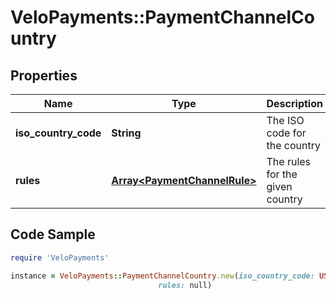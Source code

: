 # VeloPayments::PaymentChannelCountry

## Properties

Name | Type | Description | Notes
------------ | ------------- | ------------- | -------------
**iso_country_code** | **String** | The ISO code for the country | 
**rules** | [**Array&lt;PaymentChannelRule&gt;**](PaymentChannelRule.md) | The rules for the given country | 

## Code Sample

```ruby
require 'VeloPayments'

instance = VeloPayments::PaymentChannelCountry.new(iso_country_code: US,
                                 rules: null)
```


